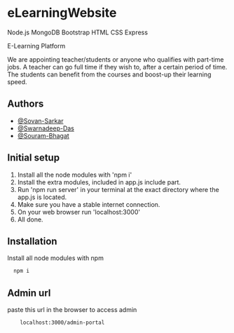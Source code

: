 # eLearningWebsite
Node.js MongoDB Bootstrap HTML CSS Express

E-Learning Platform

We are appointing teacher/students or anyone who qualifies with part-time jobs. A teacher can go full time if they wish to, after a certain period of time. The students can benefit from the courses and boost-up their learning speed.



## Authors

- [@Sovan-Sarkar](https://github.com/El-Psy-Congroo-001)
- [@Swarnadeep-Das](https://github.com/jojocoder28)
- [@Souram-Bhagat](https://github.com/jojocoder28)


## Initial setup
1. Install all the node modules with 'npm i'
2. Install the extra modules, included in app.js include part.
3. Run 'npm run server' in your terminal at the exact directory where the app.js is located.
4. Make sure you have a stable internet connection.
5. On your web browser run 'localhost:3000'
6. All done.
## Installation

Install all node modules with npm

```bash
  npm i
```
    
## Admin url
paste this url in the browser to access admin
```bash
    localhost:3000/admin-portal
```
